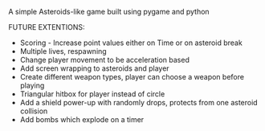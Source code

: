 A simple Asteroids-like game built using pygame and python

FUTURE EXTENTIONS:
* Scoring - Increase point values either on Time or on asteroid break
* Multiple lives, respawning
* Change player movement to be acceleration based
* Add screen wrapping to asteroids and player
* Create different weapon types, player can choose a weapon before playing
* Triangular hitbox for player instead of circle
* Add a shield power-up with randomly drops, protects from one asteroid collision
* Add bombs which explode on a timer